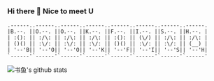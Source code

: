 ### Hi there 👋 Nice to meet U


<!--
**Triple-Z/Triple-Z** is a ✨ _special_ ✨ repository because its `README.md` (this file) appears on your GitHub profile.

Here are some ideas to get you started:

- 🔭 I’m currently working on ...
- 🌱 I’m currently learning ...
- 👯 I’m looking to collaborate on ...
- 🤔 I’m looking for help with ...
- 💬 Ask me about ...
- 📫 How to reach me: ...
- 😄 Pronouns: ...
- ⚡ Fun fact: ...
-->
```
.------..------..------..------..------..------..------..------.
|B.--. ||O.--. ||O.--. ||K.--. ||F.--. ||I.--. ||S.--. ||H.--. |
| :(): || :/\: || :/\: || :/\: || :(): || (\/) || :/\: || :/\: |
| ()() || :\/: || :\/: || :\/: || ()() || :\/: || :\/: || (__) |
| '--'B|| '--'O|| '--'O|| '--'K|| '--'F|| '--'I|| '--'S|| '--'H|
`------'`------'`------'`------'`------'`------'`------'`------'
```
![书鱼's github stats](https://github-readme-stats.vercel.app/api?username=bkfish&show_icons=true&theme=default)

<!--
![Top Langs](https://github-readme-stats.vercel.app/api/top-langs/?username=Triple-Z&theme=default)
-->


